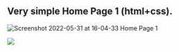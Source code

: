 ## Very simple Home Page 1 (html+css).

![Screenshot 2022-05-31 at 16-04-33 Home Page 1](https://user-images.githubusercontent.com/33977793/205436259-a5d98e1d-49b1-4605-a74e-621318f2b6d8.png)


![](images/image.png)
